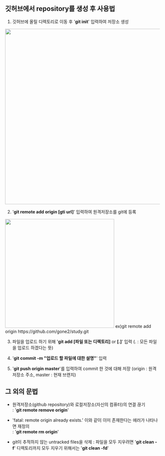 ## 깃허브에서 repository를 생성 후 사용법
1. 깃허브에 올릴 디렉토리로 이동 후 '__git init__' 입력하여 저장소 생성
<img width="572" src="https://user-images.githubusercontent.com/32122584/102684618-8226d580-421d-11eb-9774-53a229359506.png">

2. '__git remote add origin [gti url]__' 입력하여 원격저장소를 git에 등록
<img width="355" src="https://user-images.githubusercontent.com/32122584/102684682-404a5f00-421e-11eb-8ed5-e8f19c500eb2.png">
    ex)git remote add origin https://github.com/gone2/study.git

3. 파일을 업로드 하기 위해 '__git add [파일 또는 디렉토리]__ or __[.]__' 입력 (. : 모든 파일을 업로드 하겠다는 뜻)

4. '__git commit -m "업로드 할 파일에 대한 설명"__' 입력

5. '__git push origin master__'를 입력하여 commit 한 것에 대해 저장 (origin : 원격 저장소 주소, master : 현재 브랜치)

## 그 외의 문법
* 원격저장소(github repository)와 로컬저장소(자신의 컴퓨터)의 연결 끊기   
    : '__git remote remove origin__'
    
* 'fatal: remote origin already exists.' 이와 같이 이미 존재한다는 에러가 나타나면 재정의   
    : '__git remote rm origin__'

* git이 추적하지 않는 untracked files을 삭제
    : 파일을 모두 지우려면 '__git clean -f__'
      디렉토리까지 모두 지우기 위해서는 '__git clean -fd__'

